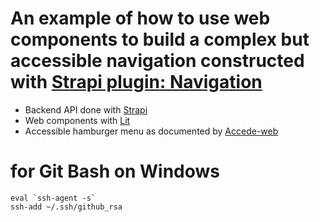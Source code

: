 # An example of how to use web components to build a complex but accessible navigation constructed with [Strapi plugin: Navigation](https://market.strapi.io/plugins/strapi-plugin-navigation)

- Backend API done with [Strapi](https://www.strapi.io)
- Web components with [Lit](https://lit.dev)
- Accessible hamburger menu as documented by [Accede-web](https://www.accede-web.com/en/guidelines/rich-interface-components/hamburger-menu/)

# for Git Bash on Windows

```
eval `ssh-agent -s`
ssh-add ~/.ssh/github_rsa
```
